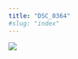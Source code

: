 ```yaml
---
title: "DSC_0364"
#slug: "index"
---
```


[![](/wp-content/2015/05/DSC_0364-300x201.jpg)](/wp-content/2015/05/DSC_0364.jpg)